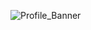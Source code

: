 ![Profile_Banner](https://user-images.githubusercontent.com/5196033/211076607-52ac2d0e-2925-471c-af94-a97ebde1edf1.gif)
